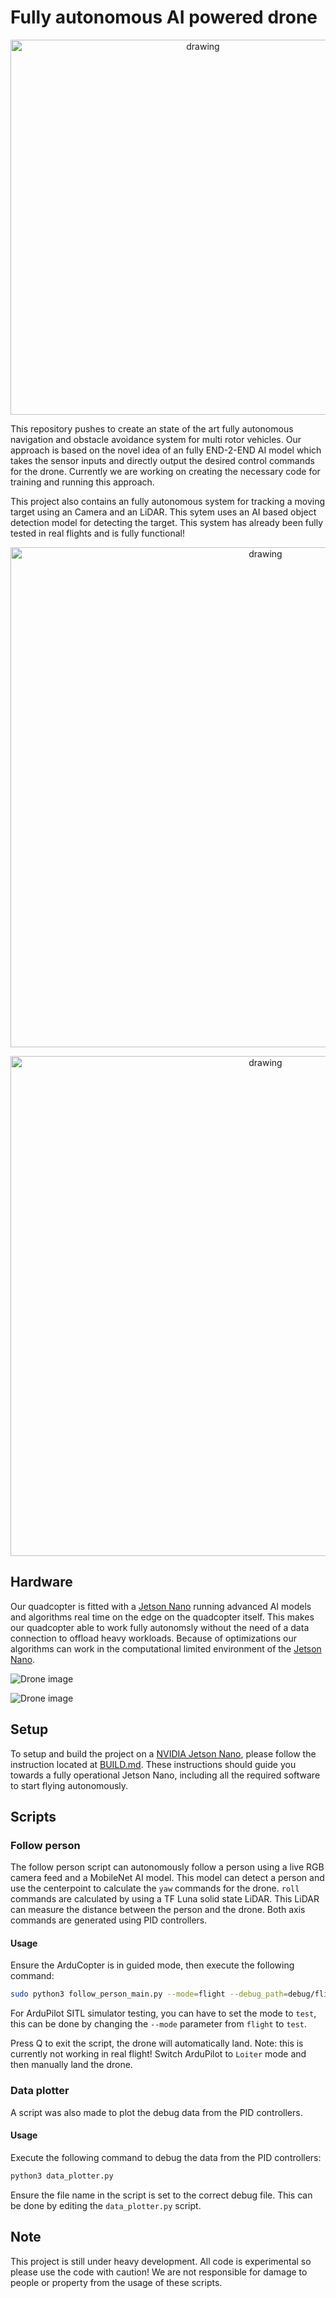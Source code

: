 # Fully autonomous AI powered drone
<p align="center">
<img src="https://github.com/sieuwe1/Autonomous-AI-drone-scripts/raw/main/logo.png" alt="drawing" width="600" />
</p align="center">
  
This repository pushes to create an state of the art fully autonomous navigation and obstacle avoidance system for multi rotor vehicles. Our approach is based on the novel idea of an fully END-2-END AI model which takes the sensor inputs and directly output the desired control commands for the drone. Currently we are working on creating the necessary code for training and running this approach. 

This project also contains an fully autonomous system for tracking a moving target using an Camera and an LiDAR. This sytem uses an AI based object detection model for detecting the target. This system has already been fully tested in real flights and is fully functional!

<p align="center">
<img src="https://github.com/sieuwe1/Autonomous-AI-drone-scripts/raw/main/demo_media/dronevis.gif.gif" alt="drawing" width="800"/>
</p align="center">

<p align="center">
<img src="https://github.com/sieuwe1/Autonomous-AI-drone-scripts/raw/main/demo_media/flight.gif" alt="drawing" width="800"/>
</p align="center">
  
## Hardware 

Our quadcopter is fitted with a [Jetson Nano](https://www.nvidia.com/en-us/autonomous-machines/embedded-systems/jetson-nano/) running advanced AI models and algorithms real time on the edge on the quadcopter itself. This makes our quadcopter able to work fully autonomsly without the need of a data connection to offload heavy workloads. Because of optimizations our algorithms can work in the computational limited environment of the [Jetson Nano](https://www.nvidia.com/en-us/autonomous-machines/embedded-systems/jetson-nano/).

![Drone image](https://github.com/sieuwe1/Autonomous-AI-drone-scripts/raw/main/demo_media/img1.jpg)

![Drone image](https://github.com/sieuwe1/Autonomous-AI-drone-scripts/raw/main/demo_media/img2.jpg)

## Setup

To setup and build the project on a [NVIDIA Jetson Nano](https://developer.nvidia.com/embedded/jetson-nano-developer-kit), please follow the instruction located at [BUILD.md](BUILD.md). These instructions should guide you towards a fully operational Jetson Nano, including all the required software to start flying autonomously.

## Scripts

### Follow person

The follow person script can autonomously follow a person using a live RGB camera feed and a MobileNet AI model. This model can detect a person and use the centerpoint to calculate the `yaw` commands for the drone. `roll` commands are calculated by using a TF Luna solid state LiDAR. This LiDAR can measure the distance between the person and the drone. Both axis commands are generated using PID controllers.

#### Usage

Ensure the ArduCopter is in guided mode, then execute the following command:

```sh
sudo python3 follow_person_main.py --mode=flight --debug_path=debug/flight1
```

For ArduPilot SITL simulator testing, you can have to set the mode to `test`, this can be done by changing the `--mode` parameter from `flight` to `test`.

Press Q to exit the script, the drone will automatically land. Note: this is currently not working in real flight! Switch ArduPilot to `Loiter` mode and then manually land the drone.

### Data plotter

A script was also made to plot the debug data from the PID controllers.

#### Usage

Execute the following command to debug the data from the PID controllers:

```sh
python3 data_plotter.py
```

Ensure the file name in the script is set to the correct debug file. This can be done by editing the `data_plotter.py` script.

## Note

This project is still under heavy development. All code is experimental so please use the code with caution! We are not responsible for damage to people or property from the usage of these scripts.

